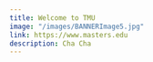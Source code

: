 ```yaml
---
title: Welcome to TMU
image: "/images/BANNERImage5.jpg"
link: https://www.masters.edu
description: Cha Cha
---
```


